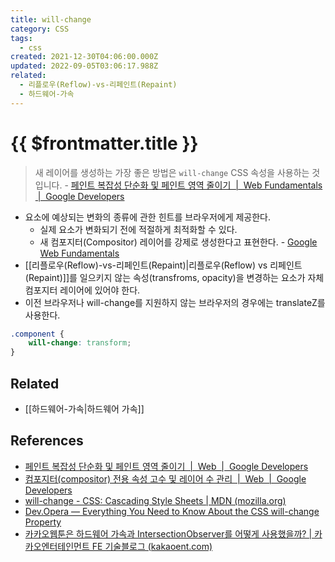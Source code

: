 ```yaml
---
title: will-change
category: CSS
tags:
  - css
created: 2021-12-30T04:06:00.000Z
updated: 2022-09-05T03:06:17.988Z
related:
  - 리플로우(Reflow)-vs-리페인트(Repaint)
  - 하드웨어-가속
---
```


# {{ $frontmatter.title }}

> 새 레이어를 생성하는 가장 좋은 방법은 `will-change` CSS 속성을 사용하는 것입니다. - [페인트 복잡성 단순화 및 페인트 영역 줄이기  |  Web Fundamentals  |  Google Developers](https://developers.google.com/web/fundamentals/performance/rendering/simplify-paint-complexity-and-reduce-paint-areas?hl=ko#:~:text=%EC%83%88%20%EB%A0%88%EC%9D%B4%EC%96%B4%EB%A5%BC%20%EC%83%9D%EC%84%B1%ED%95%98%EB%8A%94%20%EA%B0%80%EC%9E%A5%20%EC%A2%8B%EC%9D%80%20%EB%B0%A9%EB%B2%95%EC%9D%80%20will%2Dchange%20CSS%20%EC%86%8D%EC%84%B1%EC%9D%84%20%EC%82%AC%EC%9A%A9%ED%95%98%EB%8A%94%20%EA%B2%83%EC%9E%85%EB%8B%88%EB%8B%A4)

- 요소에 예상되는 변화의 종류에 관한 힌트를 브라우저에게 제공한다.
  - 실제 요소가 변화되기 전에 적절하게 최적화할 수 있다.
  - 새 컴포지터(Compositor) 레이어를 강제로 생성한다고 표현한다. - [Google Web Fundamentals](https://developers.google.com/web/fundamentals)
- [[리플로우(Reflow)-vs-리페인트(Repaint)|리플로우(Reflow) vs 리페인트(Repaint)]]를 일으키지 않는 속성(transfroms, opacity)을 변경하는 요소가 자체 컴포지터 레이어에 있어야 한다.
- 이전 브라우저나 will-change를 지원하지 않는 브라우저의 경우에는 translateZ를 사용한다.

```css
.component {
	will-change: transform;
}
```

## Related

- [[하드웨어-가속|하드웨어 가속]]

## References

- [페인트 복잡성 단순화 및 페인트 영역 줄이기  |  Web  |  Google Developers](https://developers.google.com/web/fundamentals/performance/rendering/simplify-paint-complexity-and-reduce-paint-areas?hl=ko)
- [컴포지터(compositor) 전용 속성 고수 및 레이어 수 관리  |  Web  |  Google Developers](https://developers.google.com/web/fundamentals/performance/rendering/stick-to-compositor-only-properties-and-manage-layer-count?hl=ko)
- [will-change - CSS: Cascading Style Sheets | MDN (mozilla.org)](https://developer.mozilla.org/ko/docs/Web/CSS/will-change)
- [Dev.Opera — Everything You Need to Know About the CSS will-change Property](https://dev.opera.com/articles/css-will-change-property/)
- [카카오웹툰은 하드웨어 가속과 IntersectionObserver를 어떻게 사용했을까? | 카카오엔터테인먼트 FE 기술블로그 (kakaoent.com)](https://fe-developers.kakaoent.com/2021/211202-gpu-intersection-observer/)
